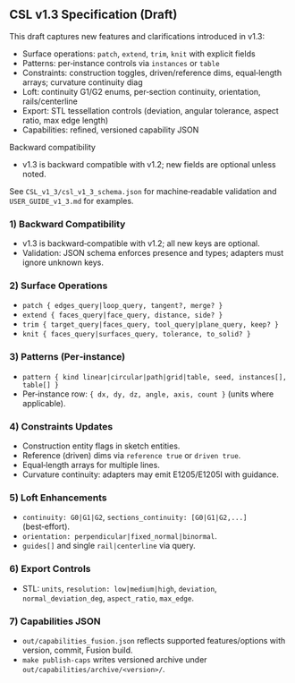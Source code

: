 ## CSL v1.3 Specification (Draft)

This draft captures new features and clarifications introduced in v1.3:

- Surface operations: `patch`, `extend`, `trim`, `knit` with explicit fields
- Patterns: per‑instance controls via `instances` or `table`
- Constraints: construction toggles, driven/reference dims, equal‑length arrays; curvature continuity diag
- Loft: continuity G1/G2 enums, per‑section continuity, orientation, rails/centerline
- Export: STL tessellation controls (deviation, angular tolerance, aspect ratio, max edge length)
- Capabilities: refined, versioned capability JSON

Backward compatibility
- v1.3 is backward compatible with v1.2; new fields are optional unless noted.

See `CSL_v1_3/csl_v1_3_schema.json` for machine‑readable validation and `USER_GUIDE_v1_3.md` for examples.


### 1) Backward Compatibility
- v1.3 is backward‑compatible with v1.2; all new keys are optional.
- Validation: JSON schema enforces presence and types; adapters must ignore unknown keys.

### 2) Surface Operations
- `patch { edges_query|loop_query, tangent?, merge? }`
- `extend { faces_query|face_query, distance, side? }`
- `trim { target_query|faces_query, tool_query|plane_query, keep? }`
- `knit { faces_query|surfaces_query, tolerance, to_solid? }`

### 3) Patterns (Per‑instance)
- `pattern { kind linear|circular|path|grid|table, seed, instances[], table[] }`
- Per‑instance row: `{ dx, dy, dz, angle, axis, count }` (units where applicable).

### 4) Constraints Updates
- Construction entity flags in sketch entities.
- Reference (driven) dims via `reference true` or `driven true`.
- Equal‑length arrays for multiple lines.
- Curvature continuity: adapters may emit E1205/E1205I with guidance.

### 5) Loft Enhancements
- `continuity: G0|G1|G2`, `sections_continuity: [G0|G1|G2,...]` (best‑effort).
- `orientation: perpendicular|fixed_normal|binormal`.
- `guides[]` and single `rail|centerline` via query.

### 6) Export Controls
- STL: `units`, `resolution: low|medium|high`, `deviation`, `normal_deviation_deg`, `aspect_ratio`, `max_edge`.

### 7) Capabilities JSON
- `out/capabilities_fusion.json` reflects supported features/options with version, commit, Fusion build.
- `make publish-caps` writes versioned archive under `out/capabilities/archive/<version>/`.


